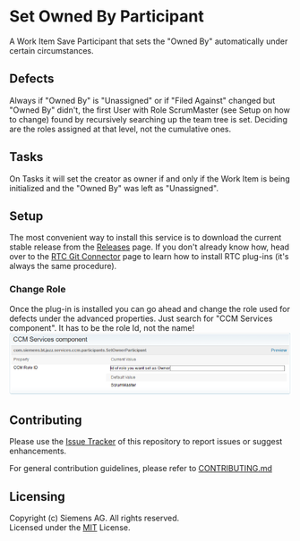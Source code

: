 
# Set Owned By Participant
A Work Item Save Participant that sets the "Owned By" automatically under certain circumstances.

## Defects
Always if "Owned By" is "Unassigned" or if "Filed Against" changed but "Owned By" didn't, the first User with Role ScrumMaster (see Setup on how to change)
found by recursively searching up the team tree is set. Deciding are the roles assigned at that level, not the cumulative ones.

## Tasks
On Tasks it will set the creator as owner if and only if the Work Item is being initialized and the "Owned By" was left as "Unassigned".

## Setup
The most convenient way to install this service is to download the current stable release from the [Releases](../../releases) page.
 If you don't already know how, head over to the [RTC Git Connector](https://github.com/jazz-community/rtc-git-connector) page to learn how to install RTC plug-ins (it's always the same procedure).
 
 ### Change Role
 Once the plug-in is installed you can go ahead and change the role used for defects under the advanced properties. Just search for "CCM Services component". It has to be the role Id, not the name!
 ![Properties Overview](AdvancedProperties.PNG "The advanced properties")

## Contributing
Please use the [Issue Tracker](../../issues) of this repository to report issues or suggest enhancements.

For general contribution guidelines, please refer to [CONTRIBUTING.md](https://github.com/jazz-community/welcome/blob/master/CONTRIBUTING.md)

## Licensing
Copyright (c) Siemens AG. All rights reserved.<br>
Licensed under the [MIT](./LICENSE) License.
